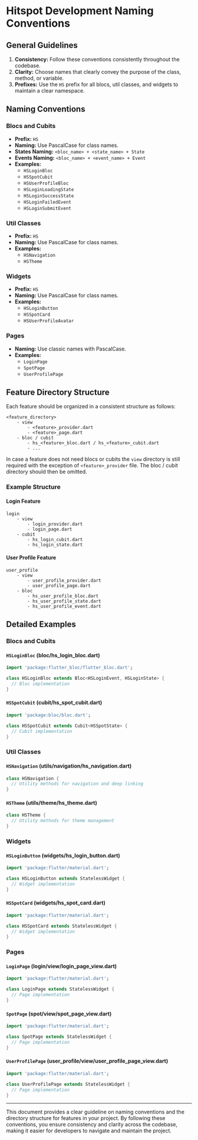 # Hitspot Development Naming Conventions

## General Guidelines
1. **Consistency:** Follow these conventions consistently throughout the codebase.
2. **Clarity:** Choose names that clearly convey the purpose of the class, method, or variable.
3. **Prefixes:** Use the `HS` prefix for all blocs, util classes, and widgets to maintain a clear namespace.

## Naming Conventions

### Blocs and Cubits
- **Prefix:** `HS`
- **Naming:** Use PascalCase for class names.
- **States Naming:** `<bloc_name> + <state_name> + State`
- **Events Naming:** `<bloc_name> + <event_name> + Event`
- **Examples:**
  - `HSLoginBloc`
  - `HSSpotCubit`
  - `HSUserProfileBloc`
  - `HSLoginLoadingState`
  - `HSLoginSuccessState`
  - `HSLoginFailedEvent`
  - `HSLoginSubmitEvent`

### Util Classes
- **Prefix:** `HS`
- **Naming:** Use PascalCase for class names.
- **Examples:**
  - `HSNavigation`
  - `HSTheme`

### Widgets
- **Prefix:** `HS`
- **Naming:** Use PascalCase for class names.
- **Examples:**
  - `HSLoginButton`
  - `HSSpotCard`
  - `HSUserProfileAvatar`

### Pages
- **Naming:** Use classic names with PascalCase.
- **Examples:**
  - `LoginPage`
  - `SpotPage`
  - `UserProfilePage`

## Feature Directory Structure
Each feature should be organized in a consistent structure as follows:

```
<feature_directory>
    - view
        - <feature>_provider.dart
        - <feature>_page.dart
    - bloc / cubit
        - hs_<feature>_bloc.dart / hs_<feature>_cubit.dart
        - ...
```

In case a feature does not need blocs or cubits the `view` directory is still required with the exception of `<feature>_provider` file. The bloc / cubit directory should then be omitted.

### Example Structure

#### Login Feature
```
login
    - view
        - login_provider.dart
        - login_page.dart
    - cubit
        - hs_login_cubit.dart
        - hs_login_state.dart
```

#### User Profile Feature
```
user_profile
    - view
        - user_profile_provider.dart
        - user_profile_page.dart
    - bloc
        - hs_user_profile_bloc.dart
        - hs_user_profile_state.dart
        - hs_user_profile_event.dart
```

## Detailed Examples

### Blocs and Cubits

#### `HSLoginBloc` (bloc/hs_login_bloc.dart)
```dart
import 'package:flutter_bloc/flutter_bloc.dart';

class HSLoginBloc extends Bloc<HSLoginEvent, HSLoginState> {
  // Bloc implementation
}
```

#### `HSSpotCubit` (cubit/hs_spot_cubit.dart)
```dart
import 'package:bloc/bloc.dart';

class HSSpotCubit extends Cubit<HSSpotState> {
  // Cubit implementation
}
```

### Util Classes

#### `HSNavigation` (utils/navigation/hs_navigation.dart)
```dart
class HSNavigation {
  // Utility methods for navigation and deep linking
}
```

#### `HSTheme` (utils/theme/hs_theme.dart)
```dart
class HSTheme {
  // Utility methods for theme management
}
```

### Widgets

#### `HSLoginButton` (widgets/hs_login_button.dart)
```dart
import 'package:flutter/material.dart';

class HSLoginButton extends StatelessWidget {
  // Widget implementation
}
```

#### `HSSpotCard` (widgets/hs_spot_card.dart)
```dart
import 'package:flutter/material.dart';

class HSSpotCard extends StatelessWidget {
  // Widget implementation
}
```

### Pages

#### `LoginPage` (login/view/login_page_view.dart)
```dart
import 'package:flutter/material.dart';

class LoginPage extends StatelessWidget {
  // Page implementation
}
```

#### `SpotPage` (spot/view/spot_page_view.dart)
```dart
import 'package:flutter/material.dart';

class SpotPage extends StatelessWidget {
  // Page implementation
}
```

#### `UserProfilePage` (user_profile/view/user_profile_page_view.dart)
```dart
import 'package:flutter/material.dart';

class UserProfilePage extends StatelessWidget {
  // Page implementation
}
```

---

This document provides a clear guideline on naming conventions and the directory structure for features in your project. By following these conventions, you ensure consistency and clarity across the codebase, making it easier for developers to navigate and maintain the project.